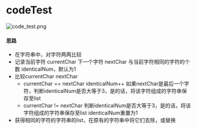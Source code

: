 # codeTest

![code_test.png](https://github.com/xujians/codeTest/blob/main/image/code_test.png)

#### 思路
- 在字符串中，对字符两两比较
- 记录当前字符 currentChar  下一个字符 nextChar  与当前字符相同的字符的个数 identicalNum，默认为1
- 比较currentChar nextChar
  + currentChar == nextChar  identicalNum++  如果nextChar是最后一个字符，判断identicalNum是否大等于3，是的话，将该字符组成的字符串保存至list
  + currentChar != nextChar  判断identicalNum是否大等于3，是的话，将该字符组成的字符串保存至list  identicalNum重置为1
- 获得相同的字符的字符串的list，在原有的字符串中将它们去除，或替换

